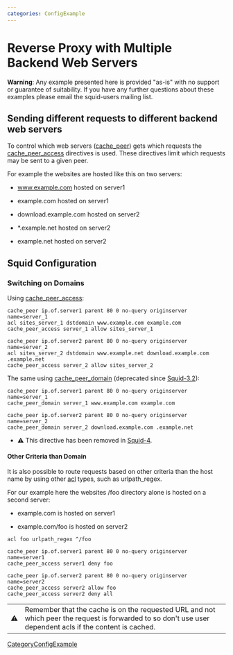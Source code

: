 ```yaml
---
categories: ConfigExample
---
```

# Reverse Proxy with Multiple Backend Web Servers

**Warning**: Any example presented here is provided "as-is" with no
support or guarantee of suitability. If you have any further questions
about these examples please email the squid-users mailing list.

## Sending different requests to different backend web servers

To control which web servers
([cache_peer](http://www.squid-cache.org/Doc/config/cache_peer)) gets
which requests the
[cache_peer_access](http://www.squid-cache.org/Doc/config/cache_peer_access)
directives is used. These directives limit which requests may be sent to
a given peer.

For example the websites are hosted like this on two servers:

  - www.example.com hosted on server1

  - example.com hosted on server1

  - download.example.com hosted on server2

  - \*.example.net hosted on server2

  - example.net hosted on server2

## Squid Configuration

### Switching on Domains

Using
[cache_peer_access](http://www.squid-cache.org/Doc/config/cache_peer_access):

    cache_peer ip.of.server1 parent 80 0 no-query originserver name=server_1
    acl sites_server_1 dstdomain www.example.com example.com
    cache_peer_access server_1 allow sites_server_1
    
    cache_peer ip.of.server2 parent 80 0 no-query originserver name=server_2
    acl sites_server_2 dstdomain www.example.net download.example.com .example.net
    cache_peer_access server_2 allow sites_server_2

The same using
[cache_peer_domain](http://www.squid-cache.org/Doc/config/cache_peer_domain)
(deprecated since
[Squid-3.2](/Releases/Squid-3.2)):

    cache_peer ip.of.server1 parent 80 0 no-query originserver name=server_1
    cache_peer_domain server_1 www.example.com example.com
    
    cache_peer ip.of.server2 parent 80 0 no-query originserver name=server_2
    cache_peer_domain server_2 download.example.com .example.net

  - :warning:
    This directive has been removed in
    [Squid-4](/Releases/Squid-4).

#### Other Criteria than Domain

It is also possible to route requests based on other criteria than the
host name by using other
[acl](http://www.squid-cache.org/Doc/config/acl) types, such as
urlpath_regex.

For our example here the websites /foo directory alone is hosted on a
second server:

  - example.com is hosted on server1

  - example.com/foo is hosted on server2

<!-- end list -->

    acl foo urlpath_regex ^/foo
    
    cache_peer ip.of.server1 parent 80 0 no-query originserver name=server1
    cache_peer_access server1 deny foo
    
    cache_peer ip.of.server2 parent 80 0 no-query originserver name=server2
    cache_peer_access server2 allow foo
    cache_peer_access server2 deny all

|                                                                      |                                                                                                                                                           |
| -------------------------------------------------------------------- | --------------------------------------------------------------------------------------------------------------------------------------------------------- |
| :warning: | Remember that the cache is on the requested URL and not which peer the request is forwarded to so don't use user dependent acls if the content is cached. |

[CategoryConfigExample](/CategoryConfigExample)
